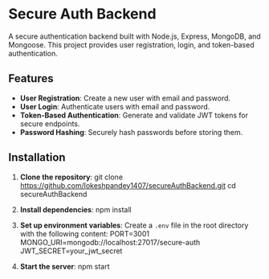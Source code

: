 # Secure Auth Backend

A secure authentication backend built with Node.js, Express, MongoDB, and Mongoose. This project provides user registration, login, and token-based authentication.

## Features

- **User Registration**: Create a new user with email and password.
- **User Login**: Authenticate users with email and password.
- **Token-Based Authentication**: Generate and validate JWT tokens for secure endpoints.
- **Password Hashing**: Securely hash passwords before storing them.

## Installation

1. **Clone the repository**:
   git clone https://github.com/lokeshpandey1407/secureAuthBackend.git
   cd secureAuthBackend

2. **Install dependencies**:
   npm install

3. **Set up environment variables**: Create a `.env` file in the root directory with the following content:
   PORT=3001
   MONGO_URI=mongodb://localhost:27017/secure-auth
   JWT_SECRET=your_jwt_secret

4. **Start the server**:
   npm start
